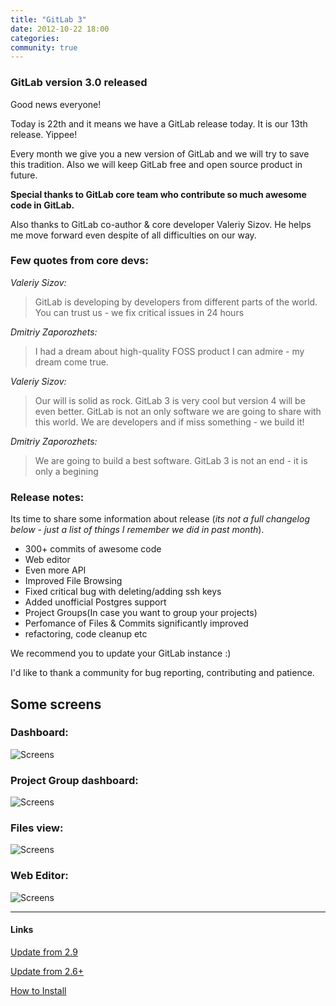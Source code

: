 ```yaml
---
title: "GitLab 3"
date: 2012-10-22 18:00
categories:
community: true
---
```


### GitLab version 3.0 released

Good news everyone!

Today is 22th and it means we have a GitLab release today. It is our 13th release. Yippee!

Every month we give you a new version of GitLab and we will try to save this tradition. 
Also we will keep GitLab free and open source product in future.

__Special thanks to GitLab core team who contribute so much awesome code in GitLab.__

Also thanks to GitLab co-author & core developer Valeriy Sizov. 
He helps me move forward even despite of all difficulties on our way. 

<!-- more -->
### Few quotes from core devs:

_Valeriy Sizov:_

> GitLab is developing by developers from different parts of the world. 
You can trust us - we fix critical issues in 24 hours

_Dmitriy Zaporozhets:_
> I had a dream about high-quality FOSS product I can admire - my dream come true.

_Valeriy Sizov:_
> Our will is solid as rock. GitLab 3 is very cool but version 4 will be even better. 
GitLab is not an only software we are going to share with this world. 
We are developers and if miss something - we build it!

_Dmitriy Zaporozhets:_

> We are going to build a best software. GitLab 3 is not an end - it is only a begining

### Release notes:


Its time to share some information about release (_its not a full changelog below - just a list of things I remember we did in past month_).

* 300+ commits of awesome code
* Web editor
* Even more API
* Improved File Browsing
* Fixed critical bug with deleting/adding ssh keys
* Added unofficial Postgres support
* Project Groups(In case you want to group your projects)
* Perfomance of Files & Commits significantly improved
* refactoring, code cleanup etc


We recommend you to update your GitLab instance :)

I'd like to thank a community for bug reporting, contributing and patience.


## Some screens
### Dashboard:
![Screens](/images/3_0/gl_0.png)
### Project Group dashboard:
![Screens](/images/3_0/gl_1.png)
### Files view:
![Screens](/images/3_0/gl_2.png)
### Web Editor:
![Screens](/images/3_0/gl_3.png)

- - - 
<h4>Links</h4>
<a title="Update from 2.9" href="https://github.com/gitlabhq/gitlabhq/wiki/From-2.9-to-3.0">Update from 2.9</a>

<a title="Update from 2.6+" href="https://github.com/gitlabhq/gitlabhq/wiki/From-2.6-to-3.0">Update from 2.6+</a>

<a title="How to Install" href="https://github.com/gitlabhq/gitlabhq/blob/stable/doc/installation.md">How to Install</a>

